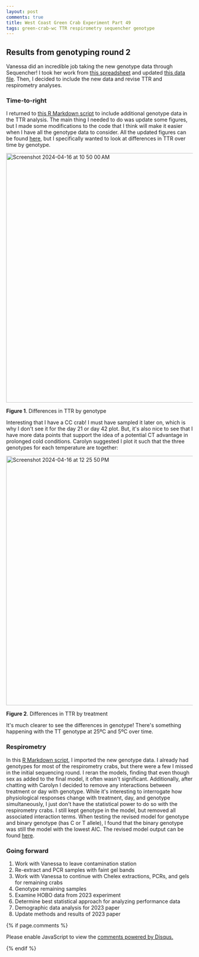```yaml
---
layout: post
comments: true
title: West Coast Green Crab Experiment Part 49
tags: green-crab-wc TTR respirometry sequencher genotype
---
```


## Results from genotyping round 2

Vanessa did an incredible job taking the new genotype data through Sequencher! I took her work from [this spreadsheet](https://docs.google.com/spreadsheets/d/1B1tyeCI7F_T-l41144m6k_MEVhhU-XCHAEkr6PHoTpw/edit#gid=0) and updated [this data file](https://github.com/yaaminiv/wc-green-crab/blob/main/data/genotype/2023-crab-genotype.csv). Then, I decided to include the new data and revise TTR and respirometry analyses.

### Time-to-right

I returned to [this R Markdown script](https://github.com/yaaminiv/wc-green-crab/blob/main/code/03-TTR-analysis.Rmd) to include additional genotype data in the TTR analysis. The main thing I needed to do was update some figures, but I made some modifications to the code that I think will make it easier when I have all the genotype data to consider. All the updated figures can be found [here](https://github.com/yaaminiv/wc-green-crab/tree/main/output/03-TTR-analysis/figures), but I specifically wanted to look at differences in TTR over time by genotype.

<img width="674" alt="Screenshot 2024-04-16 at 10 50 00 AM" src="https://github.com/yaaminiv/wc-green-crab/assets/22335838/6ff2a292-6bc6-456d-aa73-ccd4c543bfe1">

**Figure 1**. Differences in TTR by genotype

Interesting that I have a CC crab! I must have sampled it later on, which is why I don't see it for the day 21 or day 42 plot. But, it's also nice to see that I have more data points that support the idea of a potential CT advantage in prolonged cold conditions. Carolyn suggested I plot it such that the three genotypes for each temperature are together:

<img width="674" alt="Screenshot 2024-04-16 at 12 25 50 PM" src="https://github.com/yaaminiv/wc-green-crab/assets/22335838/a5605df8-e4cf-4e32-9f3a-8808786ff44e">

**Figure 2**. Differences in TTR by treatment

It's much clearer to see the differences in genotype! There's something happening with the TT genotype at 25ºC and 5ºC over time.

### Respirometry

In this [R Markdown script](https://github.com/yaaminiv/wc-green-crab/blob/main/code/04-respirometry-analysis.Rmd), I imported the new genotype data. I already had genotypes for most of the respirometry crabs, but there were a few I missed in the initial sequencing round. I reran the models, finding that even though sex as added to the final model,  it often wasn't significant. Additionally, after chatting with Carolyn I decided to remove any interactions between treatment or day with genotype. While it's interesting to interrogate how physiological responses change with treatment, day, and genotype simultaneously, I just don't have the statistical power to do so with the respirometry crabs. I still kept genotype in the model, but removed all associated interaction terms. When testing the revised model for genotype and binary genotype (has C or T allele), I found that the binary genotype was still the model with the lowest AIC. The revised model output can be found [here](https://github.com/yaaminiv/wc-green-crab/blob/main/output/04-respirometry-analysis/all-slope-results-model-output.csv).

### Going forward

1. Work with Vanessa to leave contamination station
1. Re-extract and PCR samples with faint gel bands
1. Work with Vanessa to continue with Chelex extractions, PCRs, and gels for remaining crabs
4. Genotype remaining samples
4. Examine HOBO data from 2023 experiment
5. Determine best statistical approach for analyzing performance data
5. Demographic data analysis for 2023 paper
6. Update methods and results of 2023 paper

{% if page.comments %}

<div id="disqus_thread"></div>
<script>

/**
*  RECOMMENDED CONFIGURATION VARIABLES: EDIT AND UNCOMMENT THE SECTION BELOW TO INSERT DYNAMIC VALUES FROM YOUR PLATFORM OR CMS.
*  LEARN WHY DEFINING THESE VARIABLES IS IMPORTANT: https://disqus.com/admin/universalcode/#configuration-variables*/
/*
var disqus_config = function () {
this.page.url = PAGE_URL;  // Replace PAGE_URL with your page's canonical URL variable
this.page.identifier = PAGE_IDENTIFIER; // Replace PAGE_IDENTIFIER with your page's unique identifier variable
};
*/
(function() { // DON'T EDIT BELOW THIS LINE
var d = document, s = d.createElement('script');
s.src = 'https://the-responsible-grad-student.disqus.com/embed.js';
s.setAttribute('data-timestamp', +new Date());
(d.head || d.body).appendChild(s);
})();
</script>
<noscript>Please enable JavaScript to view the <a href="https://disqus.com/?ref_noscript">comments powered by Disqus.</a></noscript>

{% endif %}

<script id="dsq-count-scr" src="//the-responsible-grad-student.disqus.com/count.js" async></script>
